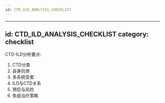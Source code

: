 ```yaml
---
id: CTD_ILD_ANALYSIS_CHECKLIST
---
```

---
id: CTD_ILD_ANALYSIS_CHECKLIST
category: checklist
---
CTD-ILD分析要点:
1. CTD分类
2. 自身抗体
3. 多系统受累
4. ILD与CTD关系
5. 预后与风险
6. 免疫治疗策略
